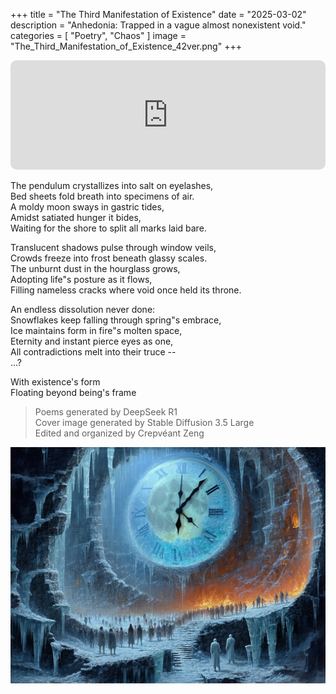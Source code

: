 +++
title = "The Third Manifestation of Existence"
date = "2025-03-02"
description = "Anhedonia: Trapped in a vague almost nonexistent void."
categories = [
    "Poetry", "Chaos"
]
image = "The_Third_Manifestation_of_Existence_42ver.png"
+++
<iframe allow="autoplay *; encrypted-media *; fullscreen *; clipboard-write" frameborder="0" height="175" style="width:100%;max-width:660px;overflow:hidden;border-radius:10px;" sandbox="allow-forms allow-popups allow-same-origin allow-scripts allow-storage-access-by-user-activation allow-top-navigation-by-user-activation" src="https://embed.music.apple.com/tr/album/%E6%B2%A1%E5%92%AF/1669352621?i=1669353089"></iframe>

The pendulum crystallizes into salt on eyelashes,  
Bed sheets fold breath into specimens of air.  
A moldy moon sways in gastric tides,  
Amidst satiated hunger it bides,  
Waiting for the shore to split all marks laid bare.  

Translucent shadows pulse through window veils,  
Crowds freeze into frost beneath glassy scales.  
The unburnt dust in the hourglass grows,  
Adopting life"s posture as it flows,  
Filling nameless cracks where void once held its throne.  

An endless dissolution never done:  
Snowflakes keep falling through spring"s embrace,  
Ice maintains form in fire"s molten space,  
Eternity and instant pierce eyes as one,  
All contradictions melt into their truce --  
...?

With existence's form  
Floating beyond being's frame  

> Poems generated by DeepSeek R1  
> Cover image generated by Stable Diffusion 3.5 Large  
> Edited and organized by Crepvéant Zeng  

![Cover Image](The_Third_Manifestation_of_Existence_42ver.png)
